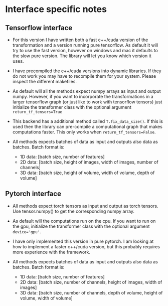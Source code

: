 # Interface specific notes

## Tensorflow interface
* For this version I have written both a fast c++/cuda version of the transformation
  and a version running pure tensorflow. As default it will try to use the fast
  version, however on windows and mac it defaults to the slow pure version. The 
  library will let you know which version it uses.
  
* I have precompiled the c++/cuda versions into dynamic libraries. If they do not
  work you may have to recompile them for your system. Please inspect the different 
  makefiles.

* As default will all the methods expect numpy arrays as input and output numpy.
  However, if you want to incorporate the transformations in a larger tensorflow
  graph (or just like to work with tensorflow tensors) just initialize the 
  transformer class with the optional argument `return_tf_tensors=True`

* This backend has a additional method called `T.fix_data_size()`. If this is used
  then the library can pre-compile a computational graph that makes computations
  faster. This only works when `return_tf_tensors=False`.

* All methods expects batches of data as input and outputs also data as batches.
  Batch format is:
  * 1D data: [batch size, number of features]
  * 2D data: [batch size, height of images, width of images, number of channels]
  * 3D data: [batch size, height of volume, width of volume, depth of volume]
  
## Pytorch interface
* All methods expect torch tensors as input and output as torch tensors. Use
  tensor.numpy() to get the corresponding numpy array.

* As default will the computations run on the cpu. If you want to run on the
  gpu, initialize the transformer class with the optional argument
  `device='gpu'`.
  
* I have only implemented this version in pure pytorch. I am looking at how to
  implement a faster c++/cuda version, but this probably requires more experience
  with the framework.
  
* All methods expects batches of data as input and outputs also data as batches.
  Batch format is:
  * 1D data: [batch size, number of features]
  * 2D data: [batch size, number of channels, height of images, width of images]
  * 3D data: [batch size, number of channels, depth of volume, height of volume, width of volume]

